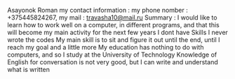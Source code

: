Asayonok Roman 
my contact information : my phone nomber : +375445824267, my mail : travasha10@mail.ru
Summary : I would like to learn how to work well on a computer, in different programs, and that this will become my main activity for the next few years 
I dont have Skills
I never wrote the codes My main skill is to sit and figure it out until the end, until
I reach my goal and a little more My education has nothing to do with computers, and so I study at the University of Technology
Knowledge of English for conversation is not very good, but I can write and understand what is written
